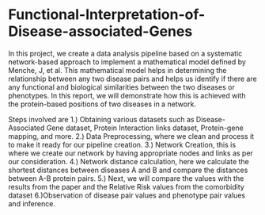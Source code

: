 # Functional-Interpretation-of-Disease-associated-Genes
In this project, we create a data analysis pipeline based on a systematic network-based approach to implement a mathematical model defined by Menche, J, et al. This mathematical model helps in determining the relationship between any two disease pairs and helps us identify if there are any functional and biological similarities between the two diseases or phenotypes. In this report, we will demonstrate how this is achieved with the protein-based positions of two diseases in a network. 

Steps involved are 
1.) Obtaining various datasets such as Disease-Associated Gene dataset, Protein Interaction links dataset, Protein-gene mapping, and more. 
2.) Data Preprocessing, where we clean and process it to make it ready for our pipeline creation. 
3.) Network Creation, this is where we create our network by having appropriate nodes and links as per our consideration. 
4.) Network distance calculation, here we calculate the shortest distances between diseases A and B and compare the distances between A-B protein pairs. 
5.) Next, we will compare the values with the results from the paper and the Relative Risk values from the comorbidity dataset 
6.)Observation of disease pair values and phenotype pair values and inference.
